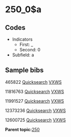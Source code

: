 # 250\_0$a

## Codes

-   Indicators
    -   First: \_
    -   Second: 0
-   Subfield: a

## Sample bibs

465822 [Quicksearch](https://search.library.yale.edu/catalog/465822) [VXWS](http://prodorbis.library.yale.edu:7014/vxws/GetHoldingsService?bibId=465822)

11816763 [Quicksearch](https://search.library.yale.edu/catalog/11816763) [VXWS](http://prodorbis.library.yale.edu:7014/vxws/GetHoldingsService?bibId=11816763)

11991527 [Quicksearch](https://search.library.yale.edu/catalog/11991527) [VXWS](http://prodorbis.library.yale.edu:7014/vxws/GetHoldingsService?bibId=11991527)

12373236 [Quicksearch](https://search.library.yale.edu/catalog/12373236) [VXWS](http://prodorbis.library.yale.edu:7014/vxws/GetHoldingsService?bibId=12373236)

12600725 [Quicksearch](https://search.library.yale.edu/catalog/12600725) [VXWS](http://prodorbis.library.yale.edu:7014/vxws/GetHoldingsService?bibId=12600725)

**Parent topic:**[250](../../tags/250/250.md)

